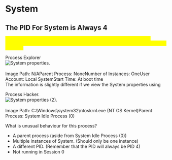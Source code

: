 # System

## The PID For System is Always 4

<mark style="color:yellow;">**`It was mentioned in a previous section that a PID for any given process is assigned at random, but that is not the case for the System process.`**</mark>



Process Explorer\
![System properties.](https://assets.tryhackme.com/additional/windows-processes/system.png)\
\
Image Path:  N/AParent Process:  NoneNumber of Instances:  OneUser Account:  Local SystemStart Time:  At boot time\
The information is slightly different if we view the System properties using&#x20;

Process Hacker. \
![System properties (2).](https://assets.tryhackme.com/additional/windows-processes/system2.png)\
\
Image Path: C:\Windows\system32\ntoskrnl.exe (NT OS Kernel)Parent Process: System Idle Process (0)



What is unusual behaviour for this process?

* A parent process (aside from System Idle Process (0))
* Multiple instances of System. (Should only be one instance)&#x20;
* A different PID. (Remember that the PID will always be PID 4)
* Not running in Session 0
